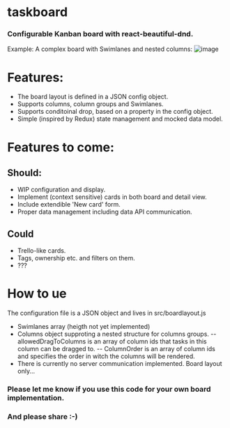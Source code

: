 # taskboard
### Configurable Kanban board with react-beautiful-dnd.


Example: A complex board with Swimlanes and nested columns:
![image](https://user-images.githubusercontent.com/2856350/44791251-7ec93500-aba1-11e8-9b46-824ce6ad3c94.png)

# Features:
- The board layout is defined in a JSON config object.
- Supports columns, column groups and Swimlanes.
- Supports conditoinal drop, based on a property in the config object.
- Simple (inspired by Redux) state management and mocked data model.

# Features to come:
## Should:
- WIP configuration and display.
- Implement (context sensitive) cards in both board and detail view.
- Include extendible 'New card' form.
- Proper data management including data API communication.

## Could
- Trello-like cards.
- Tags, ownership etc. and filters on them.
- ???

# How to ue
The configuration file is a JSON object and lives in src/boardlayout.js
- Swimlanes array (heigth not yet implemented)
- Columns object supproting a nested structure for columns groups.
-- allowedDragToColumns is an array of column ids that tasks in this column can be dragged to.
-- ColumnOrder is an array of column ids and specifies the order in witch the columns will be rendered.
- There is currently no server communication implemented. Board layout only...




### Please let me know if you use this code for your own board implementation.
### And please share :-)
